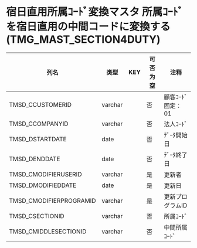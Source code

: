 # 宿日直用所属ｺｰﾄﾞ変換マスタ               所属ｺｰﾄﾞを宿日直用の中間コードに変換する        (TMG_MAST_SECTION4DUTY)
| 列名   | 类型   | KEY  | 可否为空 | 注释   |
| ---- | ---- | ---- | ---- | ---- |
|TMSD_CCUSTOMERID|varchar||否|顧客ｺｰﾄﾞ                        固定：01                                                       |
|TMSD_CCOMPANYID|varchar||否|法人ｺｰﾄﾞ                                                                                    |
|TMSD_DSTARTDATE|date||否|ﾃﾞｰﾀ開始日                                                                                   |
|TMSD_DENDDATE|date||否|ﾃﾞｰﾀ終了日                                                                                   |
|TMSD_CMODIFIERUSERID|varchar||是|更新者                                                                                       |
|TMSD_DMODIFIEDDATE|date||是|更新日                                                                                       |
|TMSD_CMODIFIERPROGRAMID|varchar||是|更新プログラムID                                                                                 |
|TMSD_CSECTIONID|varchar||否|所属ｺｰﾄﾞ                                                                                    |
|TMSD_CMIDDLESECTIONID|varchar||否|中間所属ｺｰﾄﾞ                                                                                  |
